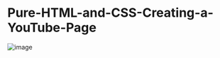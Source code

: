 # Pure-HTML-and-CSS-Creating-a-YouTube-Page

![image](https://github.com/Ruksha111/Pure-HTML-and-CSS-Creating-a-YouTube-Page/assets/129023077/a27d845d-036d-426c-843b-84f325b51758)
